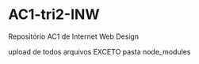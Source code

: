 # AC1-tri2-INW
Repositório AC1 de Internet Web Design


upload de todos arquivos EXCETO pasta node_modules
